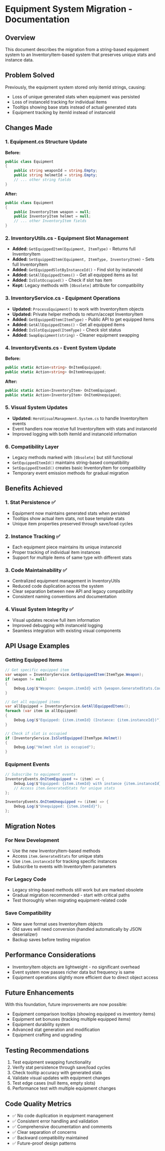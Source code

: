 # Equipment System Migration - Documentation

## Overview
This document describes the migration from a string-based equipment system to an InventoryItem-based system that preserves unique stats and instance data.

## Problem Solved
Previously, the equipment system stored only itemId strings, causing:
- Loss of unique generated stats when equipment was persisted
- Loss of instanceId tracking for individual items
- Tooltips showing base stats instead of actual generated stats
- Equipment tracking by itemId instead of instanceId

## Changes Made

### 1. Equipment.cs Structure Update
**Before:**
```csharp
public class Equipment
{
    public string weaponId = string.Empty;
    public string helmetId = string.Empty;
    // ... other string fields
}
```

**After:**
```csharp
public class Equipment
{
    public InventoryItem weapon = null;
    public InventoryItem helmet = null;
    // ... other InventoryItem fields
}
```

### 2. InventoryUtils.cs - Equipment Slot Management
- **Added:** `GetEquippedItem(Equipment, ItemType)` - Returns full InventoryItem
- **Added:** `SetEquippedItem(Equipment, ItemType, InventoryItem)` - Sets full InventoryItem
- **Added:** `GetEquippedSlotByInstanceId()` - Find slot by instanceId
- **Added:** `GetAllEquippedItems()` - Get all equipped items as list
- **Added:** `IsSlotOccupied()` - Check if slot has item
- **Kept:** Legacy methods with `[Obsolete]` attribute for compatibility

### 3. InventoryService.cs - Equipment Operations
- **Updated:** `ProcessEquipment()` to work with InventoryItem objects
- **Updated:** Private helper methods to return/accept InventoryItem
- **Added:** `GetEquippedItem(ItemType)` - Public API to get equipped items
- **Added:** `GetAllEquippedItems()` - Get all equipped items
- **Added:** `IsSlotEquipped(ItemType)` - Check slot status
- **Added:** `SwapEquipment(string)` - Cleaner equipment swapping

### 4. InventoryEvents.cs - Event System Update
**Before:**
```csharp
public static Action<string> OnItemEquipped;
public static Action<string> OnItemUnequipped;
```

**After:**
```csharp
public static Action<InventoryItem> OnItemEquipped;
public static Action<InventoryItem> OnItemUnequipped;
```

### 5. Visual System Updates
- **Updated:** `HeroVisualManagement.System.cs` to handle InventoryItem events
- Event handlers now receive full InventoryItem with stats and instanceId
- Improved logging with both itemId and instanceId information

### 6. Compatibility Layer
- Legacy methods marked with `[Obsolete]` but still functional
- `GetEquippedItemId()` maintains string-based compatibility
- `SetEquippedItemId()` creates basic InventoryItem for compatibility
- Temporary event emission methods for gradual migration

## Benefits Achieved

### 1. Stat Persistence ✅
- Equipment now maintains generated stats when persisted
- Tooltips show actual item stats, not base template stats
- Unique item properties preserved through save/load cycles

### 2. Instance Tracking ✅
- Each equipment piece maintains its unique instanceId
- Proper tracking of individual item instances
- Support for multiple items of same type with different stats

### 3. Code Maintainability ✅
- Centralized equipment management in InventoryUtils
- Reduced code duplication across the system
- Clear separation between new API and legacy compatibility
- Consistent naming conventions and documentation

### 4. Visual System Integrity ✅
- Visual updates receive full item information
- Improved debugging with instanceId logging
- Seamless integration with existing visual components

## API Usage Examples

### Getting Equipped Items
```csharp
// Get specific equipped item
var weapon = InventoryService.GetEquippedItem(ItemType.Weapon);
if (weapon != null)
{
    Debug.Log($"Weapon: {weapon.itemId} with {weapon.GeneratedStats.Count} stats");
}

// Get all equipped items
var allEquipped = InventoryService.GetAllEquippedItems();
foreach (var item in allEquipped)
{
    Debug.Log($"Equipped: {item.itemId} (Instance: {item.instanceId})");
}

// Check if slot is occupied
if (InventoryService.IsSlotEquipped(ItemType.Helmet))
{
    Debug.Log("Helmet slot is occupied");
}
```

### Equipment Events
```csharp
// Subscribe to equipment events
InventoryEvents.OnItemEquipped += (item) => {
    Debug.Log($"Equipped: {item.itemId} with instance {item.instanceId}");
    // Access item.GeneratedStats for unique stats
};

InventoryEvents.OnItemUnequipped += (item) => {
    Debug.Log($"Unequipped: {item.itemId}");
};
```

## Migration Notes

### For New Development
- Use the new InventoryItem-based methods
- Access `item.GeneratedStats` for unique stats
- Use `item.instanceId` for tracking specific instances
- Subscribe to events with InventoryItem parameters

### For Legacy Code
- Legacy string-based methods still work but are marked obsolete
- Gradual migration recommended - start with critical paths
- Test thoroughly when migrating equipment-related code

### Save Compatibility
- New save format uses InventoryItem objects
- Old saves will need conversion (handled automatically by JSON deserializer)
- Backup saves before testing migration

## Performance Considerations
- InventoryItem objects are lightweight - no significant overhead
- Event system now passes richer data but frequency is same
- Equipment operations slightly more efficient due to direct object access

## Future Enhancements
With this foundation, future improvements are now possible:
- Equipment comparison tooltips (showing equipped vs inventory items)
- Equipment set bonuses (tracking multiple equipped items)
- Equipment durability system
- Advanced stat generation and modification
- Equipment crafting and upgrading

## Testing Recommendations
1. Test equipment swapping functionality
2. Verify stat persistence through save/load cycles
3. Check tooltip accuracy with generated stats
4. Validate visual updates with equipment changes
5. Test edge cases (null items, empty slots)
6. Performance test with multiple equipment changes

## Code Quality Metrics
- ✅ No code duplication in equipment management
- ✅ Consistent error handling and validation
- ✅ Comprehensive documentation and comments
- ✅ Clear separation of concerns
- ✅ Backward compatibility maintained
- ✅ Future-proof design patterns
